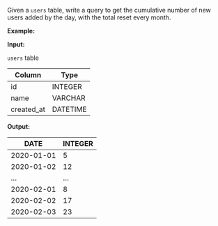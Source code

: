 ﻿
Given a  `users`  table, write a query to get the cumulative number of new users added by the day, with the total reset every month.

**Example:**

**Input:**

`users`  table


|   Column   |   Type   |
|------------|----------|
| id         | INTEGER  |
| name       | VARCHAR  |
| created_at | DATETIME |




**Output:**



|    DATE    | INTEGER |
|------------|---------|
| 2020-01-01 | 5       |
| 2020-01-02 | 12      |
| …          | …       |
| 2020-02-01 | 8       |
| 2020-02-02 | 17      |
| 2020-02-03 | 23      |




